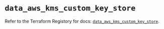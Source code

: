 # `data_aws_kms_custom_key_store`

Refer to the Terraform Registory for docs: [`data_aws_kms_custom_key_store`](https://registry.terraform.io/providers/hashicorp/aws/5.10.0/docs/data-sources/kms_custom_key_store).
